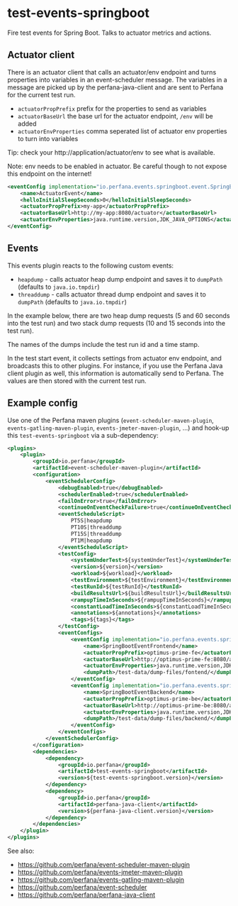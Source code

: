 # test-events-springboot
Fire test events for Spring Boot. Talks to actuator metrics and actions.

## Actuator client

There is an
actuator client that calls an actuator/env endpoint and turns properties
into variables in an event-scheduler message. The variables in a message
are picked up by the perfana-java-client and are sent to Perfana for the
current test run.

* `actuatorPropPrefix` prefix for the properties to send as variables
* `actuatorBaseUrl` the base url for the actuator endpoint, `/env` will be added
* `actuatorEnvProperties` comma seperated list of actuator env properties to turn into variables

Tip: check your http://application/actuator/env to see what is available.

Note: env needs to be enabled in actuator. Be careful though to not expose this endpoint on the internet!

```xml
<eventConfig implementation="io.perfana.events.springboot.event.SpringBootEventConfig">
    <name>ActuatorEvent</name>
    <helloInitialSleepSeconds>0</helloInitialSleepSeconds>
    <actuatorPropPrefix>my-app</actuatorPropPrefix>
    <actuatorBaseUrl>http://my-app:8080/actuator</actuatorBaseUrl>
    <actuatorEnvProperties>java.runtime.version,JDK_JAVA_OPTIONS</actuatorEnvProperties>
</eventConfig>

```

## Events

This events plugin reacts to the following custom events:
* `heapdump` - calls actuator heap dump endpoint and saves it to `dumpPath` (defaults to `java.io.tmpdir`)
* `threaddump` - calls actuator thread dump endpoint and saves it to `dumpPath` (defaults to `java.io.tmpdir`)

In the example below, there are two heap dump requests (5 and 60 seconds into the test run) and two stack dump requests (10 and 15 seconds into the test run).

The names of the dumps include the test run id and a time stamp.

In the test start event, it collects settings from actuator env endpoint, and broadcasts this to
other plugins. For instance, if you use the Perfana Java client plugin as well, this information
is automatically send to Perfana. The values are then stored with the current test run.

## Example config

Use one of the Perfana maven plugins (`event-scheduler-maven-plugin`, `events-gatling-maven-plugin`, `events-jmeter-maven-plugin`, ...) and hook-up this `test-events-springboot` via a sub-dependency:

```xml
<plugins>
    <plugin>
        <groupId>io.perfana</groupId>
        <artifactId>event-scheduler-maven-plugin</artifactId>
        <configuration>
            <eventSchedulerConfig>
                <debugEnabled>true</debugEnabled>
                <schedulerEnabled>true</schedulerEnabled>
                <failOnError>true</failOnError>
                <continueOnEventCheckFailure>true</continueOnEventCheckFailure>
                <eventScheduleScript>
                    PT5S|heapdump
                    PT10S|threaddump
                    PT15S|threaddump
                    PT1M|heapdump
                </eventScheduleScript>
                <testConfig>
                    <systemUnderTest>${systemUnderTest}</systemUnderTest>
                    <version>${version}</version>
                    <workload>${workload}</workload>
                    <testEnvironment>${testEnvironment}</testEnvironment>
                    <testRunId>${testRunId}</testRunId>
                    <buildResultsUrl>${buildResultsUrl}</buildResultsUrl>
                    <rampupTimeInSeconds>${rampupTimeInSeconds}</rampupTimeInSeconds>
                    <constantLoadTimeInSeconds>${constantLoadTimeInSeconds}</constantLoadTimeInSeconds>
                    <annotations>${annotations}</annotations>
                    <tags>${tags}</tags>
                </testConfig>
                <eventConfigs>
                    <eventConfig implementation="io.perfana.events.springboot.event.SpringBootEventConfig">
                        <name>SpringBootEventFrontend</name>
                        <actuatorPropPrefix>optimus-prime-fe</actuatorPropPrefix>
                        <actuatorBaseUrl>http://optimus-prime-fe:8080/actuator</actuatorBaseUrl>
                        <actuatorEnvProperties>java.runtime.version,JDK_JAVA_OPTIONS,afterburner.async_core_pool_size</actuatorEnvProperties>
                        <dumpPath>/test-data/dump-files/fontend/</dumpPath>
                    </eventConfig>
                    <eventConfig implementation="io.perfana.events.springboot.event.SpringBootEventConfig">
                        <name>SpringBootEventBackend</name>
                        <actuatorPropPrefix>optimus-prime-be</actuatorPropPrefix>
                        <actuatorBaseUrl>http://optimus-prime-be:8080/actuator</actuatorBaseUrl>
                        <actuatorEnvProperties>java.runtime.version,JDK_JAVA_OPTIONS,afterburner.async_core_pool_size</actuatorEnvProperties>
                        <dumpPath>/test-data/dump-files/backend/</dumpPath>
                    </eventConfig>
                </eventConfigs>
            </eventSchedulerConfig>
        </configuration>
        <dependencies>
            <dependency>
                <groupId>io.perfana</groupId>
                <artifactId>test-events-springboot</artifactId>
                <version>${test-events-springboot.version}</version>
            </dependency>
            <dependency>
                <groupId>io.perfana</groupId>
                <artifactId>perfana-java-client</artifactId>
                <version>${perfana-java-client.version}</version>
            </dependency>
        </dependencies>
    </plugin>
</plugins>
```

See also:
* https://github.com/perfana/event-scheduler-maven-plugin
* https://github.com/perfana/events-jmeter-maven-plugin
* https://github.com/perfana/events-gatling-maven-plugin
* https://github.com/perfana/event-scheduler
* https://github.com/perfana/perfana-java-client
